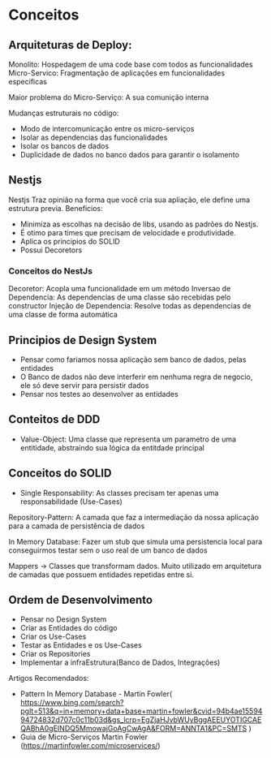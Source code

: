 # Conceitos

## Arquiteturas de Deploy:
Monolito: Hospedagem de uma code base com todos as funcionalidades
Micro-Servico: Fragmentação de aplicações em funcionalidades especificas

Maior problema do Micro-Serviço: A sua comunição interna

Mudanças estruturais no código:
 - Modo de intercomunicação entre os micro-serviços
 - Isolar as dependencias das funcionalidades 
 - Isolar os bancos de dados
 - Duplicidade de dados no banco dados para garantir o isolamento

## Nestjs 
Nestjs Traz opinião na forma que você cria sua apliação, ele define uma estrutura previa.
Beneficios: 
- Minimiza as escolhas na decisão de libs, usando as padrões do Nestjs. 
- É otimo para times que precisam de velocidade e produtividade.
- Aplica os principios do SOLID
- Possui Decoretors

### Conceitos do NestJs
Decoretor: Acopla uma funcionalidade em um método
Inversao de Dependencia: As dependencias de uma classe são recebidas pelo constructor
Injeção de Dependencia: Resolve todas as dependencias de uma classe de forma automática


## Principios de Design System
- Pensar como fariamos nossa aplicação sem banco de dados, pelas entidades
- O Banco de dados não deve interferir em nenhuma regra de negocio, ele só deve servir para persistir dados
- Pensar nos testes ao desenvolver as entidades

## Conteitos de DDD
- Value-Object: Uma classe que representa um parametro de uma entitidade, abstraindo sua lógica da entitdade principal

## Conceitos do SOLID
- Single Responsability: As classes precisam ter apenas uma responsabilidade (Use-Cases)


Repository-Pattern: A camada que faz a intermediação da nossa aplicação para a camada de persistência de dados

In Memory Database: Fazer um stub que simula uma persistencia local para conseguirmos testar sem o uso real de um banco de dados

Mappers -> Classes que transformam dados. Muito utilizado em arquitetura de camadas que possuem entidades repetidas entre si.

## Ordem de Desenvolvimento
- Pensar no Design System
- Criar as Entidades do código
- Criar os Use-Cases 
- Testar as Entidades e os Use-Cases
- Criar os Repositories
- Implementar a infraEstrutura(Banco de Dados, Integrações)

Artigos Recomendados:
- Pattern In Memory Database - Martin Fowler( https://www.bing.com/search?pglt=513&q=in+memory+data+base+martin+fowler&cvid=94b4ae1559494724832d707c0c11b03d&gs_lcrp=EgZjaHJvbWUyBggAEEUYOTIGCAEQABhA0gEINDQ5MmowajGoAgCwAgA&FORM=ANNTA1&PC=SMTS )
- Guia de Micro-Serviços Martin Fowler (https://martinfowler.com/microservices/)